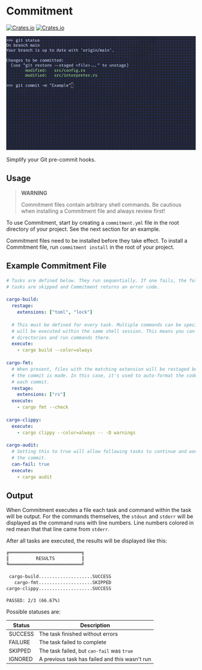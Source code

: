 # Commitment

[![Crates.io](https://img.shields.io/crates/v/commitment.svg)](https://crates.io/crates/commitment)
[![Crates.io](https://img.shields.io/crates/l/commitment)](./LICENSE.txt)

<p align="center">
  <img src="assets/gifs/example.gif" alt="Commitment Example" />
</p>

Simplify your Git pre-commit hooks.

## Usage

> **WARNING**
> 
> Commitment files contain arbitrary shell commands. Be cautious when installing
> a Commitment file and always review first!

To use Commitment, start by creating a `commitment.yml` file in the root
directory of your project. See the next section for an example.

Commitment files need to be installed before they take effect. To install a
Commitment file, run `commitment install` in the root of your project.

## Example Commitment File

```yaml
# Tasks are defined below. They run sequentially. If one fails, the following
# tasks are skipped and Commitment returns an error code.
 
cargo-build:
  restage:
    extensions: ["toml", "lock"]

  # This must be defined for every task. Multiple commands can be specified and
  # will be executed within the same shell session. This means you can change
  # directories and run commands there.
  execute:
    - cargo build --color=always

cargo-fmt:
  # When present, files with the matching extension will be restaged before
  # the commit is made. In this case, it's used to auto-format the code before
  # each commit.
  restage:
    extensions: ["rs"]
  execute:
    - cargo fmt --check

cargo-clippy:
  execute:
    - cargo clippy --color=always -- -D warnings

cargo-audit:
  # Setting this to true will allow following tasks to continue and won't reject
  # the commit.
  can-fail: true
  execute:
    - cargo audit
```

## Output

When Commitment executes a file each task and command within the task will be
output. For the commands themselves, the `stdout` and `stderr` will be displayed
as the command runs with line numbers. Line numbers colored in red mean that
that line came from `stderr`.

After all tasks are executed, the results will be displayed like this:

```
╔═══════════════════════════╗
║          RESULTS          ║
╚═══════════════════════════╝

 cargo-build....................SUCCESS
   cargo-fmt....................SKIPPED
cargo-clippy....................SUCCESS

PASSED: 2/3 (66.67%)
```

Possible statuses are:

| **Status**  | **Description**                                |
|-------------|------------------------------------------------|
| SUCCESS     | The task finished without errors               |
| FAILURE     | The task failed to complete                    |
| SKIPPED     | The task failed, but `can-fail` was `true`     |
| IGNORED     | A previous task has failed and this wasn't run |
